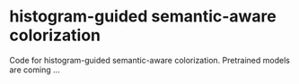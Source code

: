 # histogram-guided semantic-aware colorization

Code for histogram-guided semantic-aware colorization.
Pretrained models are coming ...
